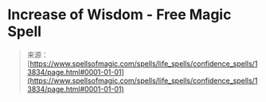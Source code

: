<!--yml
category: 未分类
date: 2024-06-12 18:52:25
-->

# Increase of Wisdom - Free Magic Spell

> 来源：[https://www.spellsofmagic.com/spells/life_spells/confidence_spells/13834/page.html#0001-01-01](https://www.spellsofmagic.com/spells/life_spells/confidence_spells/13834/page.html#0001-01-01)